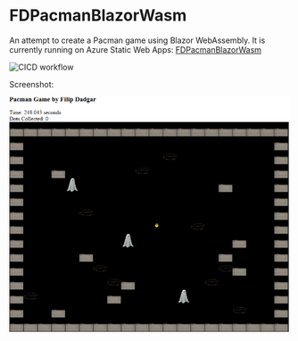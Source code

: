 # FDPacmanBlazorWasm

An attempt to create a Pacman game using Blazor WebAssembly.
It is currently running on Azure Static Web Apps: [FDPacmanBlazorWasm](https://pacman.dadgar.se)

![CICD workflow](https://github.com/filipdadgar/FDPacmanBlazorWasm/actions/workflows/azure-static-web-apps-white-ground-0f1604903.yml/badge.svg)

Screenshot:

![Screenshot](FDPacmanBlazorWasm/wwwroot/images/Screenshot.png)